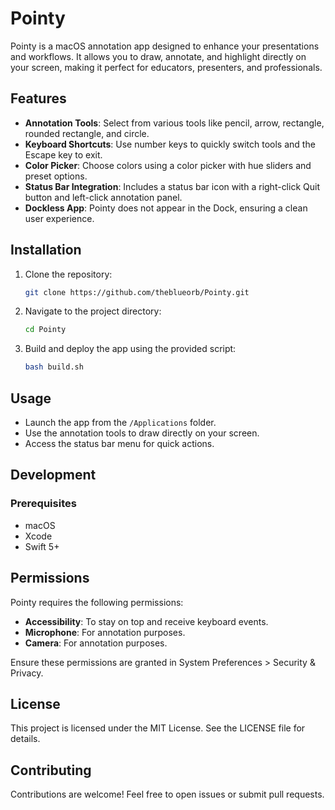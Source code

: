 # Pointy

Pointy is a macOS annotation app designed to enhance your presentations and workflows. It allows you to draw, annotate, and highlight directly on your screen, making it perfect for educators, presenters, and professionals.

## Features
- **Annotation Tools**: Select from various tools like pencil, arrow, rectangle, rounded rectangle, and circle.
- **Keyboard Shortcuts**: Use number keys to quickly switch tools and the Escape key to exit.
- **Color Picker**: Choose colors using a color picker with hue sliders and preset options.
- **Status Bar Integration**: Includes a status bar icon with a right-click Quit button and left-click annotation panel.
- **Dockless App**: Pointy does not appear in the Dock, ensuring a clean user experience.

## Installation
1. Clone the repository:
   ```bash
   git clone https://github.com/theblueorb/Pointy.git
   ```
2. Navigate to the project directory:
   ```bash
   cd Pointy
   ```
3. Build and deploy the app using the provided script:
   ```bash
   bash build.sh
   ```

## Usage
- Launch the app from the `/Applications` folder.
- Use the annotation tools to draw directly on your screen.
- Access the status bar menu for quick actions.

## Development
### Prerequisites
- macOS
- Xcode
- Swift 5+


## Permissions
Pointy requires the following permissions:
- **Accessibility**: To stay on top and receive keyboard events.
- **Microphone**: For annotation purposes.
- **Camera**: For annotation purposes.

Ensure these permissions are granted in System Preferences > Security & Privacy.

## License
This project is licensed under the MIT License. See the LICENSE file for details.

## Contributing
Contributions are welcome! Feel free to open issues or submit pull requests.

